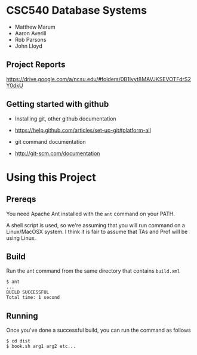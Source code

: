 CSC540 Database Systems
======
- Matthew Marum
- Aaron Averill
- Rob Parsons
- John Lloyd

Project Reports
----
https://drive.google.com/a/ncsu.edu/#folders/0B1Ivyt8MAVJKSEVOTFdrS2Y0dkU

Getting started with github
---------------

- Installing git, other github documentation 
- https://help.github.com/articles/set-up-git#platform-all


- git command documentation
- http://git-scm.com/documentation


Using this Project
====================

Prereqs
-------
You need Apache Ant installed with the `ant` command on your PATH.

A shell script is used, so we're assuming that you will run command on a Linux/MacOSX system.
I think it is fair to assume that TAs and Prof will be using Linux.

Build
-----
Run the ant command from the same directory that contains `build.xml`

	$ ant
	...
	BUILD SUCCESSFUL
	Total time: 1 second
	

	
Running
-------
Once you've done a successful build, you can run the command as follows


	$ cd dist
	$ book.sh arg1 arg2 etc...



